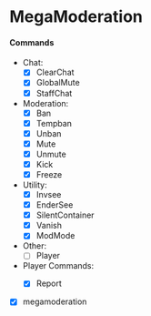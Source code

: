 # MegaModeration


#### Commands
 - Chat:
   - [x] ClearChat
   - [x] GlobalMute
   - [x] StaffChat
 - Moderation:
   - [x] Ban
   - [x] Tempban
   - [x] Unban
   - [x] Mute
   - [x] Unmute
   - [x] Kick
   - [x] Freeze
 - Utility:
   - [x] Invsee
   - [x] EnderSee
   - [x] SilentContainer
   - [x] Vanish
   - [x] ModMode
 - Other:
   - [ ] Player

 - Player Commands:
   - [x] Report


 - [x] megamoderation
